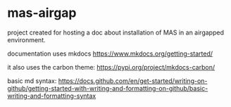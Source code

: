 # mas-airgap

project created for hosting a doc about installation of MAS in an airgapped environment.

documentation uses mkdocs
https://www.mkdocs.org/getting-started/

it also uses the carbon theme:
https://pypi.org/project/mkdocs-carbon/

basic md syntax:
https://docs.github.com/en/get-started/writing-on-github/getting-started-with-writing-and-formatting-on-github/basic-writing-and-formatting-syntax